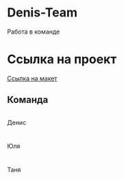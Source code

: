 # Denis-Team
Работа в команде

# Ссылка на проект
<a href="https://www.figma.com/file/kJm0F20PPjTDsvsEJfpKK2/FREE-%7C-Cablerrr---Online-Cable-Wholesale-Store-(Community)-(Copy)?type=design&node-id=1314%3A7264&mode=design&t=IJLNkPblEdYLHM8k-1">Ссылка на макет</a>

<h2>Команда</h2>
<div style="display: grid; grid-template-column: 1fr 1fr; gap: 10px;">
	<p>Денис</p>
	<p>Юля</p>
	<p>Таня</p>
</div>


